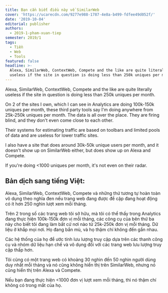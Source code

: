```yaml
---
title: Bạn cần biết điều này về SimilarWeb
cover: 'https://ucarecdn.com/9277e988-1787-4e8a-b499-fdfee49d052f/'
date: '2019-10-04'
editorial: publisher
authors:
  - 2019-1-pham-xuan-tiep
semester: 2019/1
tags:
  - Tiền
  - Web
  - Tools
featured: false
headline: >-
  Alexa, SimilarWeb, ContextWeb, Compete and the like are quite literally
  useless if the site in question is doing less than 250k uniques per month.
---
```

Alexa, SimilarWeb, ContextWeb, Compete and the like are quite literally useless if the site in question is doing less than 250k uniques per month.

On 2 of the sites I own, which I can see in Analytics are doing 100k-150k uniques per month, these third party tools say I'm doing anywhere from 25k-250k uniques per month. The data is all over the place. They are firing blind, and they don't even come close to each other.

Their systems for estimating traffic are based on toolbars and limited pools of data and are useless for lower traffic sites.

I also have a site that does around 30k-50k unique users per month, and it doesn't show up on SimilarWeb either, but does show up on Alexa and Compete.

If you're doing <1000 uniques per month, it's not even on their radar.

## Bản dịch sang tiếng Việt:

Alexa, SimilarWeb, ContextWeb, Compete và những thứ tương tự hoàn toàn vô dụng theo nghĩa đen nếu trang web đang được đề cập đang hoạt động có ít hơn 250 nghìn lượt xem mỗi tháng.

Trên 2 trong số các trang web tôi sở hữu, mà tôi có thể thấy trong Analytics đang thực hiện 100k-150k đơn vị mỗi tháng, các công cụ của bên thứ ba này cho biết tôi đang làm bất cứ nơi nào từ 25k-250k đơn vị mỗi tháng. Dữ liệu ở khắp mọi nơi. Họ đang bắn mù, và họ thậm chí không đến gần nhau.

Các hệ thống của họ để ước tính lưu lượng truy cập dựa trên các thanh công cụ và nhóm dữ liệu hạn chế và vô dụng đối với các trang web lưu lượng truy cập thấp hơn.

Tôi cũng có một trang web có khoảng 30 nghìn đến 50 nghìn người dùng duy nhất mỗi tháng và nó cũng không hiển thị trên SimilarWeb, nhưng nó cũng hiển thị trên Alexa và Compete.

Nếu bạn đang thực hiện <1000 đơn vị lượt xem mỗi tháng, thì nó thậm chí không có trong mắt của họ.
